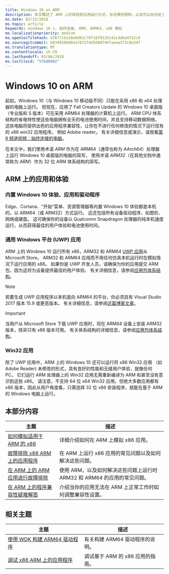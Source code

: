 ```yaml
---
title: Windows 10 on ARM
description: 本文概述了 ARM 上的体验和应用运行方式，存在哪些限制，以及可以在何处了解详细信息。
ms.date: 02/15/2018
ms.topic: article
keywords: windows 10 s, 始终连接, ARM, ARM64, x86 模拟
ms.localizationpriority: medium
ms.openlocfilehash: 47677cb2a9e8d62c76f10f932b142c4dba9752c6
ms.sourcegitcommit: b034650b684a767274d5d88746faeea373c8e34f
ms.translationtype: MT
ms.contentlocale: zh-CN
ms.lasthandoff: 03/06/2019
ms.locfileid: "57640992"
---
```

# <a name="windows-10-on-arm"></a>Windows 10 on ARM
起初，Windows 10（与 Windows 10 移动版不同）只能在采用 x86 和 x64 处理器的电脑上运行。 但现在，应用了 Fall Creators Update 的 Windows 10 桌面版（专业版和 S 版本）可在采用 ARM64 处理器的计算机上运行。 ARM CPU 体系结构的省电特性使这些电脑拥有全天的电池使用时间，并且支持移动数据网络。 这些电脑将提供出色的应用程序兼容性，让你在不进行任何修改的情况下运行现有的 x86 win32 应用程序。 例如 Adobe reader。 有关详细信息或演示，请观看[第 9 频道视频：始终连接的电脑](https://channel9.msdn.com/Events/Build/2017/P4171)。

在本文中，我们使用术语 *ARM* 作为在 ARM64（通常也称为 *AArch64*）处理器上运行 Windows 10 桌面版的电脑的简写，  使用术语 *ARM32*（在其他文档中通常称为 *ARM*）作为 32 位 ARM 体系结构的简写。

## <a name="apps-and-experiences-on-arm"></a>ARM 上的应用和体验

### <a name="built-in-windows-10-experiences-apps-and-drivers"></a>内置 Windows 10 体验、应用和驱动程序
Edge、Cortana、“开始”菜单、资源管理器等内置 Windows 10 体验都是本机的，以 ARM64（或 ARM32）方式运行。 这还包括所有设备驱动程序，如图形、网络或硬盘。 这可确保你的设备以 Qualcomm Snapdragon 处理器的纯本机速度运行，从而获得最佳的用户体验和电池使用时间。

### <a name="universal-windows-platform-uwp-apps"></a>通用 Windows 平台 (UWP) 应用
ARM 上的 Windows 10 运行所有 x86，ARM32 和 ARM64 [UWP 应用](../get-started/universal-application-platform-guide.md)从 Microsoft Store。 ARM32 和 ARM64 应用而不用任何仿真本机运行时在模拟情况下运行应用的 x86。 如果你是 UWP 开发人员，请确保为你的应用提交 ARM 包，因为这将为设备提供最佳的用户体验。 有关详细信息，请参阅[应用包体系结构](../packaging/device-architecture.md)。

>[!NOTE]
> 若要生成 UWP 应用程序以本机面向 ARM64 的平台，你必须具有 Visual Studio 2017 版本 15.9 或更高版本。 有关详细信息，请参阅[这篇博客文章](https://blogs.windows.com/buildingapps/2018/11/15/official-support-for-windows-10-on-arm-development)。

>[!IMPORTANT]
> 当用户从 Microsoft Store 下载 UWP 应用时，将在 ARM64 设备上安装 ARM32 版本，除非只有 x86 版本可用。 有关体系结构的详细信息，请参阅[应用包体系结构](../packaging/device-architecture.md)。

### <a name="win32-apps"></a>Win32 应用
除了 UWP 应用中，ARM 上的 Windows 10 还可以运行将 x86 Win32 应用 （如 Adobe Reader) 未修改的形式，具有良好的性能和无缝用户体验，就像任何 PC。 它们运行 ARM 处理器上的 Win32 应用无需重新编译为 ARM 和甚至没有意识到这些 x86。 请注意，不支持 64 位 x64 Win32 应用，但绝大多数应用都有 x86 版本，因此从用户角度看，只需选择 32 位 x86 安装程序，就能在基于 ARM 的 Windows 电脑上运行。

## <a name="in-this-section"></a>本部分内容
|主题 | 描述 |
|-----|-----|
|[如何模拟适用于 ARM 的 x86](apps-on-arm-x86-emulation.md)|详细介绍如何在 ARM 上模拟 x86 应用。|
|[故障排除 x86 ARM 上的应用程序](apps-on-arm-troubleshooting-x86.md)|在 ARM 上运行 x86 应用的常见问题以及如何解决这些问题。 |
|[在 ARM 上的 ARM 应用进行故障排除](apps-on-arm-troubleshooting-arm32.md)|使用 ARM，以及如何解决这些问题上运行时 ARM32 和 ARM64 的应用的常见问题。 |
|[在 ARM 上的程序兼容性疑难解答](apps-on-arm-program-compat-troubleshooter.md)|介绍当你的应用无法在 ARM 上正常工作时如何调整兼容性设置。 |

## <a name="related-topics"></a>相关主题
|主题 | 描述 |
|-----|-----|
|[使用 WDK 构建 ARM64 驱动程序](https://docs.microsoft.com/en-us/windows-hardware/drivers/develop/building-arm64-drivers)|有关构建 ARM64 驱动程序的说明。 |
| [调试 x86 ARM 上的应用程序](https://docs.microsoft.com/en-us/windows-hardware/drivers/debugger/debugging-arm64) | 调试基于 ARM 的 x86 应用的指南。 |
